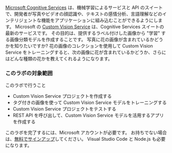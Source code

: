 [Microsoft Cognitive Services](https://azure.microsoft.com/en-us/services/cognitive-services/ "Microsoft Cognitive Services") は、機械学習によるサービスと API のスイートで、開発者が写真やビデオの顔認識や、テキストの感情分析、言語理解などのインテリジェントな機能をアプリケーションに組み込むことができるようにします。 Microsoft の [Custom Vision Service](https://azure.microsoft.com/en-us/services/cognitive-services/custom-vision-service/) は、Cognitive Services スイートの最新のサービスです。 その目的は、提供するラベル付けした画像から "学習" する画像分類モデルを作成することです。 写真に花の画像が含まれているかどうかを知りたいですか? 花の画像のコレクションを使用して Custom Vision Service をトレーニングすると、次の画像に花が含まれているかどうか、さらにはどんな種類の花かを教えてくれるようになります。

### <a name="what-is-covered-in-this-lab"></a>このラボの対象範囲
このラボで行うこと
* Custom Vision Service プロジェクトを作成する 
* タグ付きの画像を使って Custom Vision Service モデルをトレーニングする  
* Custom Vision Service プロジェクトをテストする 
* REST API を呼び出して、Custom Vision Service モデルを活用するアプリを作成する

このラボを完了するには、Microsoft アカウントが必要です。 お持ちでない場合は、[無料でサインアップ](https://account.microsoft.com/account)してください。 Visual Studio Code と Node.js も必要になります。